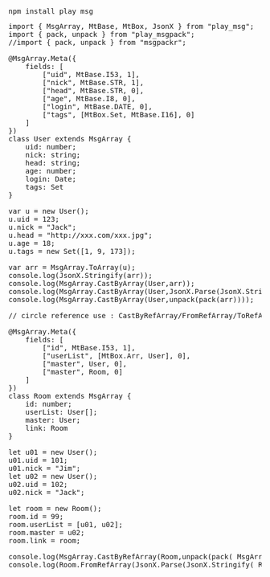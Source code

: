 <pre>
npm install play_msg
</pre>

<pre>
import { MsgArray, MtBase, MtBox, JsonX } from "play_msg";
import { pack, unpack } from "play_msgpack";
//import { pack, unpack } from "msgpackr";

@MsgArray.Meta({
    fields: [
        ["uid", MtBase.I53, 1],
        ["nick", MtBase.STR, 1],
        ["head", MtBase.STR, 0],
        ["age", MtBase.I8, 0],
        ["login", MtBase.DATE, 0],
        ["tags", [MtBox.Set, MtBase.I16], 0]
    ]
})
class User extends MsgArray {
    uid: number;
    nick: string;
    head: string;
    age: number;
    login: Date;
    tags: Set<number>
}

var u = new User();
u.uid = 123;
u.nick = "Jack";
u.head = "http://xxx.com/xxx.jpg";
u.age = 18;
u.tags = new Set([1, 9, 173]);

var arr = MsgArray.ToArray(u);
console.log(JsonX.Stringify(arr));
console.log(MsgArray.CastByArray(User,arr));
console.log(MsgArray.CastByArray(User,JsonX.Parse(JsonX.Stringify(arr))));
console.log(MsgArray.CastByArray(User,<any[]>unpack(pack(arr))));

// circle reference use : CastByRefArray/FromRefArray/ToRefArray  

@MsgArray.Meta({
    fields: [
        ["id", MtBase.I53, 1],
        ["userList", [MtBox.Arr, User], 0],
        ["master", User, 0],
        ["master", Room, 0]
    ]
})
class Room extends MsgArray {
    id: number;
    userList: User[];
    master: User;
    link: Room
}

let u01 = new User();
u01.uid = 101;
u01.nick = "Jim";
let u02 = new User();
u02.uid = 102;
u02.nick = "Jack";

let room = new Room();
room.id = 99;
room.userList = [u01, u02];
room.master = u02;
room.link = room;

console.log(MsgArray.CastByRefArray(Room,<any[]>unpack(pack( MsgArray.ToRefArray(room) ))));
console.log(Room.FromRefArray(JsonX.Parse(JsonX.Stringify( Room.ToRefArray(room) ))));
</pre>